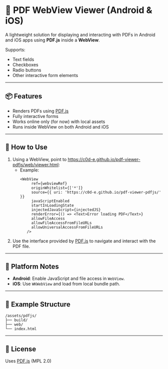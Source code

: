 # 📄 PDF WebView Viewer (Android & iOS)

A lightweight solution for displaying and interacting with PDFs in Android and iOS apps using **PDF.js** inside a **WebView**.

Supports:
- Text fields
- Checkboxes
- Radio buttons
- Other interactive form elements

---

## 📦 Features

- Renders PDFs using [PDF.js](https://github.com/mozilla/pdf.js)
- Fully interactive forms
- Works online only (for now) with local assets
- Runs inside WebView on both Android and iOS

---

## 🚀 How to Use

1. Using a WebView, point to https://c0d-e.github.io/pdf-viewer-pdfjs/web/viewer.html:
   - Example:
     ```
     <WebView
          ref={webviewRef}
          originWhitelist={['*']}
          source={{ uri: 'https://c0d-e.github.io/pdf-viewer-pdfjs/' }}
          javaScriptEnabled
          startInLoadingState
          injectedJavaScript={injectedJS}
          renderError={() => <Text>Error loading PDF</Text>}
          allowFileAccess
          allowFileAccessFromFileURLs
          allowUniversalAccessFromFileURLs
        />
     ```
2. Use the interface provided by [PDF.js](https://github.com/mozilla/pdf.js) to navigate and interact with the PDF file.

---

## 📱 Platform Notes

- **Android**: Enable JavaScript and file access in `WebView`.
- **iOS**: Use `WKWebView` and load from local bundle path.

---

## 📁 Example Structure
```text
/assets/pdfjs/
├── build/
├── web/
└── index.html
```

---

## 📝 License

Uses [PDF.js](https://github.com/mozilla/pdf.js) (MPL 2.0)


